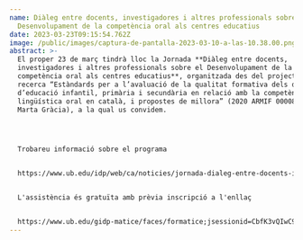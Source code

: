 ```yaml
---
name: Diàleg entre docents, investigadores i altres professionals sobre el
  Desenvolupament de la competència oral als centres educatius
date: 2023-03-23T09:15:54.762Z
image: /public/images/captura-de-pantalla-2023-03-10-a-las-10.38.00.png
abstract: >-
  El proper 23 de març tindrà lloc la Jornada **Diàleg entre docents,
  investigadores i altres professionals sobre el Desenvolupament de la
  competència oral als centres educatius**, organitzada des del projecte de
  recerca “Estàndards per a l’avaluació de la qualitat formativa dels docents
  d’educació infantil, primària i secundària en relació amb la competència
  lingüística oral en català, i propostes de millora” (2020 ARMIF 00008; IP:
  Marta Gràcia), a la qual us convidem. 




  Trobareu informació sobre el programa 


  https://www.ub.edu/idp/web/ca/noticies/jornada-dialeg-entre-docents-investigadores-i-altres-professionals-sobre-el


  L'assistència és gratuïta amb prèvia inscripció a l'enllaç 


  https://www.ub.edu/gidp-matice/faces/formatice;jsessionid=CbfK3vQIwC9F0GzTFTCpHgcpBt9m96RDMjhLtTdPnG6t168fZUR_!45960688?curs=56473
---
```

